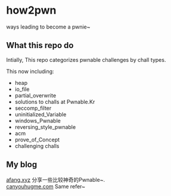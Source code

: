 # how2pwn
ways leading to become a pwnie~

What this repo do
-----

Intially, This repo categorizes pwnable challenges by chall types.

This now including:  

- heap  
- io\_file   
- partial\_overwrite  
- solutions to challs at Pwnable.Kr  
- seccomp\_filter  
- uninitialized\_Variable  
- windows\_Pwnable  
- reversing\_style\_pwnable  
- acm  
- prove\_of\_Concept  
- challenging challs

My blog
-----
[afang.xyz](http://afang.xyz) 分享一些比较神奇的Pwnable~.  
[canyouhugme.com](http://canyouhugme.com) Same refer~